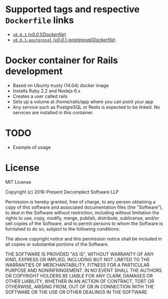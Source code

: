 # Supported tags and respective `Dockerfile` links

-	[`v0.0.1` (*v0.0.1/Dockerfile*)](https://github.com/decomplect-io/docker-rails-development/blob/v0.0.1/Dockerfile)
-	[`v0.0.1-postgresql` (*v0.0.1-postgresql/Dockerfile*)](https://github.com/decomplect-io/docker-rails-development/blob/v0.0.1-postgresql/Dockerfile)

# Docker container for Rails development

- Based on Ubunty trusty (14.04) docker image
- Installs Ruby 2.2 and Nodejs 6.x
- Creates a user called rails
- Sets up a volume at /home/rails/app where you can point your app
- Any service such as PostgreSQL or Redis is expected to be linked. No services are installed in this container.

# TODO

- Example of usage

# License

MIT License

Copyright (c) 2016-Present Decomplect Software LLP

Permission is hereby granted, free of charge, to any person obtaining a copy
of this software and associated documentation files (the "Software"), to deal
in the Software without restriction, including without limitation the rights
to use, copy, modify, merge, publish, distribute, sublicense, and/or sell
copies of the Software, and to permit persons to whom the Software is
furnished to do so, subject to the following conditions:

The above copyright notice and this permission notice shall be included in all
copies or substantial portions of the Software.

THE SOFTWARE IS PROVIDED "AS IS", WITHOUT WARRANTY OF ANY KIND, EXPRESS OR
IMPLIED, INCLUDING BUT NOT LIMITED TO THE WARRANTIES OF MERCHANTABILITY,
FITNESS FOR A PARTICULAR PURPOSE AND NONINFRINGEMENT. IN NO EVENT SHALL THE
AUTHORS OR COPYRIGHT HOLDERS BE LIABLE FOR ANY CLAIM, DAMAGES OR OTHER
LIABILITY, WHETHER IN AN ACTION OF CONTRACT, TORT OR OTHERWISE, ARISING FROM,
OUT OF OR IN CONNECTION WITH THE SOFTWARE OR THE USE OR OTHER DEALINGS IN THE
SOFTWARE.